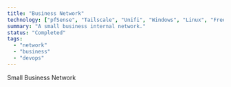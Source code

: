 ```yaml
---
title: "Business Network"
technology: ["pfSense", "Tailscale", "Unifi", "Windows", "Linux", "FreePBX", "FreeNAS"]
summary: "A small business internal network."
status: "Completed"
tags:
  - "network"
  - "business"
  - "devops"
---
```


Small Business Network
